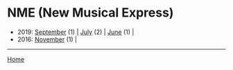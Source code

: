 # NME (New Musical Express)

  * 2019: 
      [September](./nme-new-musical-express-2019-09.md) (1) | 
      [July](./nme-new-musical-express-2019-07.md) (2) | 
      [June](./nme-new-musical-express-2019-06.md) (1) | 
  * 2016: 
      [November](./nme-new-musical-express-2016-11.md) (1) | 

----

[Home](../)
